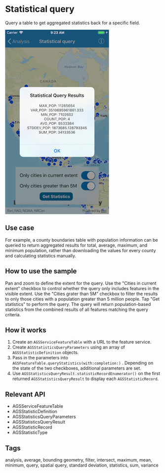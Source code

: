# Statistical query

Query a table to get aggregated statistics back for a specific field.

![Statistical query results](statistical-query.png)

## Use case

For example, a county boundaries table with population information can be queried to return aggregated results for total, average, maximum, and minimum population, rather than downloading the values for every county and calculating statistics manually.

## How to use the sample

Pan and zoom to define the extent for the query. Use the "Cities in current extent" checkbox to control whether the query only includes features in the visible extent. Use the "Cities grater than 5M" checkbox to filter the results to only those cities with a population greater than 5 million people. Tap "Get statistics" to perform the query. The query will return population-based statistics from the combined results of all features matching the query criteria.

## How it works

1. Create an `AGSServiceFeatureTable` with a URL to the feature service.
2. Create `AGSStatisticsQueryParameters` using an array of `AGSStatisticDefinition` objects.
3. Pass in the parameters into `AGSFeatureTable.queryStatistics(with:completion:)` . Depending on the state of the two checkboxes, additional parameters are set.
4. Use `AGSStatisticsQueryResult.statisticRecordEnumerator()` on the first returned `AGSStatisticsQueryResult` to display each `AGSStatisticRecord`.

## Relevant API

* AGSServiceFeatureTable
* AGSStatisticDefinition
* AGSStatisticsQueryParameters
* AGSStatisticsQueryResult
* AGSStatisticRecord
* AGSStatisticType

## Tags

analysis, average, bounding geometry, filter, intersect, maximum, mean, minimum, query, spatial query, standard deviation, statistics, sum, variance
